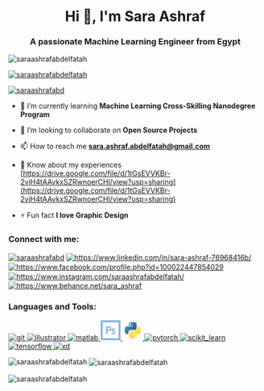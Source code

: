 <h1 align="center">Hi 👋, I'm Sara Ashraf</h1>
<h3 align="center">A passionate Machine Learning Engineer from Egypt</h3>

<p align="left"> <img src="https://komarev.com/ghpvc/?username=saraashrafabdelfatah&label=Profile%20views&color=0e75b6&style=flat" alt="saraashrafabdelfatah" /> </p>

<p align="left"> <a href="https://github.com/ryo-ma/github-profile-trophy"><img src="https://github-profile-trophy.vercel.app/?username=saraashrafabdelfatah" alt="saraashrafabdelfatah" /></a> </p>

<p align="left"> <a href="https://twitter.com/saraashrafabd" target="blank"><img src="https://img.shields.io/twitter/follow/saraashrafabd?logo=twitter&style=for-the-badge" alt="saraashrafabd" /></a> </p>

- 🌱 I’m currently learning **Machine Learning Cross-Skilling Nanodegree Program**

- 👯 I’m looking to collaborate on **Open Source Projects**

- 📫 How to reach me **sara.ashraf.abdelfatah@gmail.com**

- 📄 Know about my experiences [https://drive.google.com/file/d/1tGsEVVKBr-2vjH4tAAvkxSZRwnoerCHl/view?usp=sharing](https://drive.google.com/file/d/1tGsEVVKBr-2vjH4tAAvkxSZRwnoerCHl/view?usp=sharing)

- ⚡ Fun fact **I love Graphic Design**

<h3 align="left">Connect with me:</h3>
<p align="left">
<a href="https://twitter.com/saraashrafabd" target="blank"><img align="center" src="https://raw.githubusercontent.com/rahuldkjain/github-profile-readme-generator/master/src/images/icons/Social/twitter.svg" alt="saraashrafabd" height="30" width="40" /></a>
<a href="https://linkedin.com/in/https://www.linkedin.com/in/sara-ashraf-76968416b/" target="blank"><img align="center" src="https://raw.githubusercontent.com/rahuldkjain/github-profile-readme-generator/master/src/images/icons/Social/linked-in-alt.svg" alt="https://www.linkedin.com/in/sara-ashraf-76968416b/" height="30" width="40" /></a>
<a href="https://fb.com/https://www.facebook.com/profile.php?id=100022447854029" target="blank"><img align="center" src="https://raw.githubusercontent.com/rahuldkjain/github-profile-readme-generator/master/src/images/icons/Social/facebook.svg" alt="https://www.facebook.com/profile.php?id=100022447854029" height="30" width="40" /></a>
<a href="https://instagram.com/https://www.instagram.com/saraashrafabdelfatah/" target="blank"><img align="center" src="https://raw.githubusercontent.com/rahuldkjain/github-profile-readme-generator/master/src/images/icons/Social/instagram.svg" alt="https://www.instagram.com/saraashrafabdelfatah/" height="30" width="40" /></a>
<a href="https://www.behance.net/https://www.behance.net/sara_ashraf" target="blank"><img align="center" src="https://raw.githubusercontent.com/rahuldkjain/github-profile-readme-generator/master/src/images/icons/Social/behance.svg" alt="https://www.behance.net/sara_ashraf" height="30" width="40" /></a>
</p>

<h3 align="left">Languages and Tools:</h3>
<p align="left"> <a href="https://git-scm.com/" target="_blank" rel="noreferrer"> <img src="https://www.vectorlogo.zone/logos/git-scm/git-scm-icon.svg" alt="git" width="40" height="40"/> </a> <a href="https://www.adobe.com/in/products/illustrator.html" target="_blank" rel="noreferrer"> <img src="https://www.vectorlogo.zone/logos/adobe_illustrator/adobe_illustrator-icon.svg" alt="illustrator" width="40" height="40"/> </a> <a href="https://www.mathworks.com/" target="_blank" rel="noreferrer"> <img src="https://upload.wikimedia.org/wikipedia/commons/2/21/Matlab_Logo.png" alt="matlab" width="40" height="40"/> </a> <a href="https://www.photoshop.com/en" target="_blank" rel="noreferrer"> <img src="https://raw.githubusercontent.com/devicons/devicon/master/icons/photoshop/photoshop-line.svg" alt="photoshop" width="40" height="40"/> </a> <a href="https://www.python.org" target="_blank" rel="noreferrer"> <img src="https://raw.githubusercontent.com/devicons/devicon/master/icons/python/python-original.svg" alt="python" width="40" height="40"/> </a> <a href="https://pytorch.org/" target="_blank" rel="noreferrer"> <img src="https://www.vectorlogo.zone/logos/pytorch/pytorch-icon.svg" alt="pytorch" width="40" height="40"/> </a> <a href="https://scikit-learn.org/" target="_blank" rel="noreferrer"> <img src="https://upload.wikimedia.org/wikipedia/commons/0/05/Scikit_learn_logo_small.svg" alt="scikit_learn" width="40" height="40"/> </a> <a href="https://www.tensorflow.org" target="_blank" rel="noreferrer"> <img src="https://www.vectorlogo.zone/logos/tensorflow/tensorflow-icon.svg" alt="tensorflow" width="40" height="40"/> </a> <a href="https://www.adobe.com/products/xd.html" target="_blank" rel="noreferrer"> <img src="https://cdn.worldvectorlogo.com/logos/adobe-xd.svg" alt="xd" width="40" height="40"/> </a> </p>

<p><img align="left" src="https://github-readme-stats.vercel.app/api/top-langs?username=saraashrafabdelfatah&show_icons=true&locale=en&layout=compact" alt="saraashrafabdelfatah" /></p>

<p>&nbsp;<img align="center" src="https://github-readme-stats.vercel.app/api?username=saraashrafabdelfatah&show_icons=true&locale=en" alt="saraashrafabdelfatah" /></p>

<p><img align="center" src="https://github-readme-streak-stats.herokuapp.com/?user=saraashrafabdelfatah&" alt="saraashrafabdelfatah" /></p>
